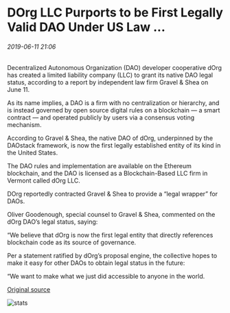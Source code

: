 # DOrg LLC Purports to be First Legally Valid DAO Under US Law ...

###### 2019-06-11 21:06

Decentralized Autonomous Organization (DAO) developer cooperative dOrg has created a limited liability company (LLC) to grant its native DAO legal status, according to a report by independent law firm Gravel & Shea on June 11.

As its name implies, a DAO is a firm with no centralization or hierarchy, and is instead governed by open source digital rules on a blockchain — a smart contract — and operated publicly by users via a consensus voting mechanism.

According to Gravel & Shea, the native DAO of dOrg, underpinned by the DAOstack framework, is now the first legally established entity of its kind in the United States.

The DAO rules and implementation are available on the Ethereum blockchain, and the DAO is licensed as a Blockchain-Based LLC firm in Vermont called dOrg LLC.

DOrg reportedly contracted Gravel & Shea to provide a “legal wrapper” for DAOs.

Oliver Goodenough, special counsel to Gravel & Shea, commented on the dOrg DAO’s legal status, saying:

“We believe that dOrg is now the first legal entity that directly references blockchain code as its source of governance.

Per a statement ratified by dOrg’s proposal engine, the collective hopes to make it easy for other DAOs to obtain legal status in the future:

“We want to make what we just did accessible to anyone in the world.

[Original source](https://cointelegraph.com/news/dorg-llc-purports-to-be-first-legally-valid-dao-under-us-law)

![stats](https://c.statcounter.com/11760860/0/a89fa40b/1/ "stats")